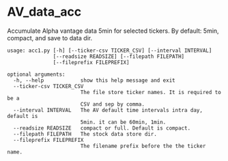 # AV_data_acc
Accumulate Alpha vantage data 5min for selected tickers. By default: 5min, compact, and save to data dir.

```
usage: acc1.py [-h] [--ticker-csv TICKER_CSV] [--interval INTERVAL]
               [--readsize READSIZE] [--filepath FILEPATH]
               [--fileprefix FILEPREFIX]

optional arguments:
  -h, --help            show this help message and exit
  --ticker-csv TICKER_CSV
                        The file store ticker names. It is required to be a
                        CSV and sep by comma.
  --interval INTERVAL   The AV default time intervals intra day, default is
                        5min. it can be 60min, 1min.
  --readsize READSIZE   compact or full. Default is compact.
  --filepath FILEPATH   The stock data store dir.
  --fileprefix FILEPREFIX
                        The filename prefix before the the ticker name.
```
